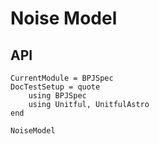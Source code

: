 # Noise Model

## API

```@meta
CurrentModule = BPJSpec
DocTestSetup = quote
    using BPJSpec
    using Unitful, UnitfulAstro
end
```

```@docs
NoiseModel
```

